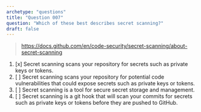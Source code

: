 ```yaml
---
archetype: "questions"
title: "Question 007"
question: "Which of these best describes secret scanning?"
draft: false
---
```


> https://docs.github.com/en/code-security/secret-scanning/about-secret-scanning
1. [x] Secret scanning scans your repository for secrets such as private keys or tokens.
2. [ ] Secret scanning scans your repository for potential code vulnerabilities that could expose secrets such as private keys or tokens.
3. [ ] Secret scanning is a tool for secure secret storage and management.
4. [ ] Secret scanning is a git hook that will scan your commits for secrets such as private keys or tokens before they are pushed to GitHub.
